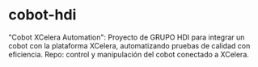 # cobot-hdi
"Cobot XCelera Automation": Proyecto de GRUPO HDI para integrar un cobot con la plataforma XCelera, automatizando pruebas de calidad con eficiencia. Repo: control y manipulación del cobot conectado a XCelera.
